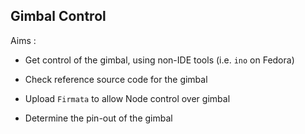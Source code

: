 ## Gimbal Control

Aims :

* Get control of the gimbal, using non-IDE tools (i.e. ```ino``` on Fedora)

* Check reference source code for the gimbal

* Upload ```Firmata``` to allow Node control over gimbal

* Determine the pin-out of the gimbal 

